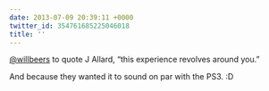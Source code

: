 ```yaml
---
date: 2013-07-09 20:39:11 +0000
twitter_id: 354761685225046018
title: ''
---
```


<!-- Tweet at https://twitter.com/statuses/354761089814233089 is either deleted or protected. -->

[@willbeers](https://twitter.com/willbeers) to quote J Allard, “this experience revolves around you.”

And because they wanted it to sound on par with the PS3. :D
